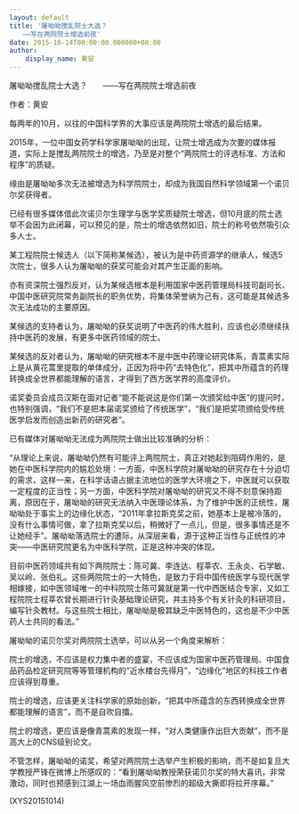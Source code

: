 ```yaml
---
layout: default
title: '屠呦呦搅乱院士大选？
　　——写在两院院士增选前夜'
date: 2015-10-14T00:00:00.000000+08:00
author:
    display_name: 黄安
---
```


屠呦呦搅乱院士大选？　　——写在两院院士增选前夜

作者：黄安

每两年的10月，以往的中国科学界的大事应该是两院院士增选的最后结果。

2015年，一位中国女药学科学家屠呦呦的出现，让院士增选成为次要的媒体报道，实际上是搅乱两院院士的增选，乃至是对整个“两院院士的评选标准、方法和程序”的质疑。

缘由是屠呦呦多次无法被增选为科学院院士，却成为我国自然科学领域第一个诺贝尔奖获得者。

已经有很多媒体借此次诺贝尔生理学与医学奖质疑院士增选，但10月底的院士选举不会因为此闭幕，可以预见的是，院士的增选依然如旧，院士的称号依然吸引众多人士。

某工程院院士候选人（以下简称某候选），被认为是中药资源学的继承人，候选5次院士，很多人认为屠呦呦的获奖可能会对其产生正面的影响。

亦有资深院士强烈反对，认为某候选根本是利用国家中医药管理局科技司副司长、中国中医研究院常务副院长的职务优势，将集体荣誉纳为己有，这可能是其候选多次无法成功的主要原因。

某候选的支持者认为，屠呦呦的获奖说明了中医药的伟大胜利，应该也必须继续扶持中医药的发展，有更多中医药领域的院士。

某候选的反对者认为，屠呦呦的研究根本不是中医中药理论研究体系，青蒿素实际上是从黄花蒿里提取的单体成分，正因为将中药“去特色化”，把其中所蕴含的药理转换成全世界都能理解的语言，才得到了西方医学界的高度评价。

诺奖委员会成员汉斯在面对记者“能不能说这是你们第一次颁奖给中医”的提问时，也特别强调，“我们不是把本届诺奖颁给了传统医学”，“我们是把奖项颁给受传统医学启发而创造出新药的研究者”。

已有媒体对屠呦呦无法成为两院院士做出比较准确的分析：

“从理论上来说，屠呦呦仍然有可能评上两院院士，真正对她起到阻碍作用的，是她在中医科学院内的尴尬处境：一方面，中医科学院对屠呦呦的研究存在十分迫切的需求，这样一来，在科学话语占据主流地位的医学大环境之下，中医就可以获取一定程度的正当性；另一方面，中医科学院对屠呦呦的研究又不得不刻意保持距离，原因在于，屠呦呦的研究无法纳入中医理论体系，为了维护中医的正统性，屠呦呦处于事实上的边缘化状态，“2011年拿拉斯克奖之前，她基本上是被冷落的，没有什么事情可做，拿了拉斯克奖以后，稍微好了一点儿，但是，很多事情还是不让她经手”。屠呦呦落选院士的遭际，从深层来看，源于这种正当性与正统性的冲突——中医研究院更名为中医科学院，正是这种冲突的体现。

目前中医药领域共有如下两院院士：陈可冀、李连达、程莘农、王永炎、石学敏、吴以岭、张伯礼。这些两院院士的一大特色，是致力于将中国传统医学与现代医学相嫁接，如中医领域唯一的中科院院士陈可冀就是第一代中西医结合专家，又如工程院院士程莘农曾长期进行针灸基础理论研究，并主持多个有关针灸的科研项目，编写针灸教材。与这些院士相比，屠呦呦是极其缺乏中医特色的，这也是不少中医药人士共同的看法。”

屠呦呦的诺贝尔奖对两院院士选举，可以从另一个角度来解析：

院士的增选，不应该是权力集中者的盛宴，不应该成为国家中医药管理局、中国食品药品检定研究院等等管理机构的“近水楼台先得月”，“边缘化”地区的科技工作者应该得到尊重。

院士的增选，应该更关注科学家的原始创新，“把其中所蕴含的东西转换成全世界都能理解的语言”，而不是自吹自擂。

院士的增选，更应该是像青蒿素的发现一样，“对人类健康作出巨大贡献”，而不是高大上的CNS级别论文。

不管怎样，屠呦呦的诺奖，希望对两院院士选举产生积极的影响，而不是如复旦大学教授严锋在微博上所感叹的：“看到屠呦呦教授荣获诺贝尔奖的特大喜讯，非常激动，同时也预感到江湖上一场血雨腥风空前惨烈的超级大撕即将拉开序幕。”

(XYS20151014)

